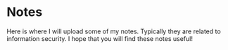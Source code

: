 # Notes

Here is where I will upload some of my notes. Typically they are related to information security. I hope that you will find these notes useful!
